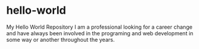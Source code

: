 # hello-world
My Hello World Repository
I am a professional looking for a career change and have always been involved in the programing and web development in some way or another throughout the years.
